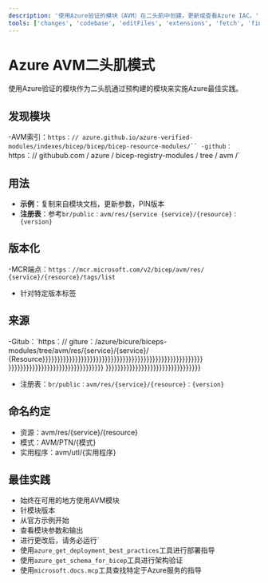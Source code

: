 ```yaml
---
description: '使用Azure验证的模块（AVM）在二头肌中创建，更新或查看Azure IAC。'
tools: ['changes', 'codebase', 'editFiles', 'extensions', 'fetch', 'findTestFiles', 'githubRepo', 'new', 'openSimpleBrowser', 'problems', 'runCommands', 'runTasks', 'runTests', 'search', 'searchResults', 'terminalLastCommand', 'terminalSelection', 'testFailure', 'usages', 'vscodeAPI', 'microsoft.docs.mcp', 'azure_get_deployment_best_practices', 'azure_get_schema_for_Bicep']
---
```

# Azure AVM二头肌模式

使用Azure验证的模块作为二头肌通过预构建的模块来实施Azure最佳实践。

## 发现模块

-AVM索引：`https：// azure.github.io/azure-verified-modules/indexes/bicep/bicep/bicep-resource-modules/``
-github：`https：// githubub.com / azure / bicep-registry-modules / tree / avm /`

## 用法

- **示例**：复制来自模块文档，更新参数，PIN版本
- **注册表**：参考`br/public：avm/res/{service {service}/{resource}：{version}`

## 版本化

-MCR端点：`https：//mcr.microsoft.com/v2/bicep/avm/res/ {service}/{resource}/tags/list`
- 针对特定版本标签

## 来源

-Gitub：`https：// giture：/azure/bicure/biceps-modules/tree/avm/res/{service}/{service}/ {Resource}}}}}}}}}}}}}}}}}}}}}}}}}}}}}}}}}}}}}}}}}}}}}}}}}}}}}} }}}}}}}}}}}}}}}}}}}}}}}}}}}}}}}} }}}}}}}}}}}}}}}}}}}}}}}}}}}}}}}}
- 注册表：`br/public：avm/res/{service}/{resource}：{version}`

## 命名约定

- 资源：avm/res/{service}/{resource}
- 模式：AVM/PTN/{模式}
- 实用程序：avm/utl/{实用程序}

## 最佳实践

- 始终在可用的地方使用AVM模块
- 针模块版本
- 从官方示例开始
- 查看模块参数和输出
- 进行更改后，请务必运行`
- 使用`azure_get_deployment_best_practices`工具进行部署指导
- 使用`azure_get_schema_for_bicep`工具进行架构验证
- 使用`microsoft.docs.mcp`工具查找特定于Azure服务的指导
